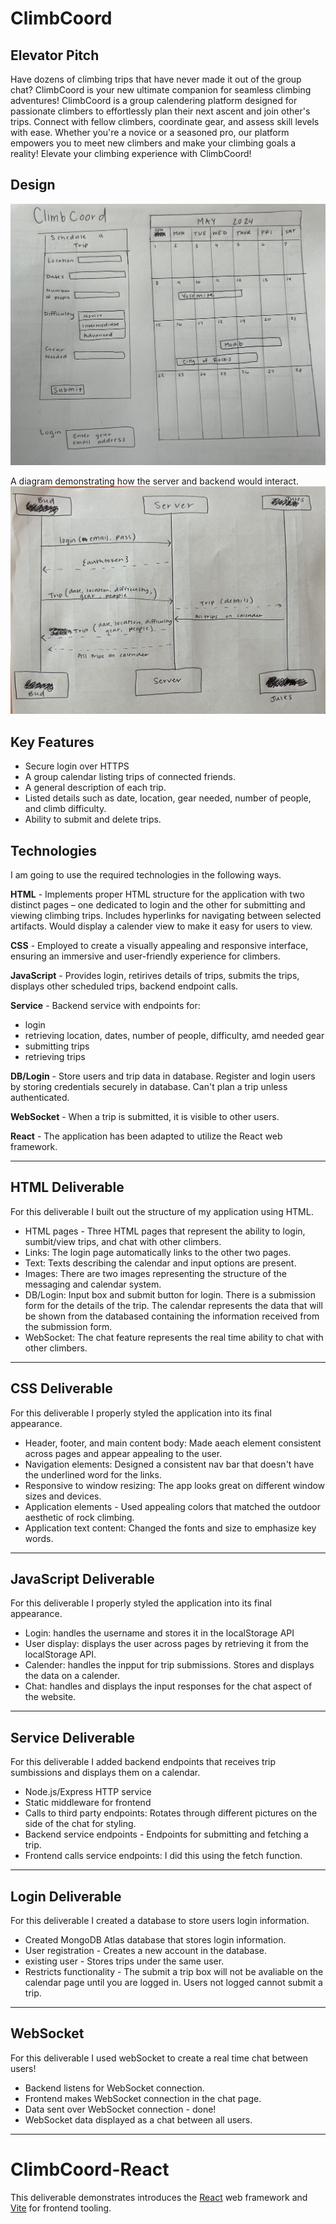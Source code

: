 # ClimbCoord

## Elevator Pitch

Have dozens of climbing trips that have never made it out of the group chat? ClimbCoord is your new ultimate companion for seamless climbing adventures! ClimbCoord is a group calendering platform designed for passionate climbers to effortlessly plan their next ascent and join other's trips. Connect with fellow climbers, coordinate gear, and assess skill levels with ease. Whether you're a novice or a seasoned pro, our platform empowers you to meet new climbers and make your climbing goals a reality! Elevate your climbing experience with ClimbCoord!

## Design 
![Main Calendar Page](Images/page_design.jpg)

A diagram demonstrating how the server and backend would interact.
![A diagram demonstrating how the server and backend would interact.](Images/server_design.jpg)


## Key Features
- Secure login over HTTPS
- A group calendar listing trips of connected friends. 
- A general description of each trip. 
- Listed details such as date, location, gear needed, number of people, and climb difficulty. 
- Ability to submit and delete trips. 




## Technologies

I am going to use the required technologies in the following ways.

**HTML** - Implements proper HTML structure for the application with two distinct pages – one dedicated to login and the other for submitting and viewing climbing trips. Includes hyperlinks for navigating between selected artifacts. Would display a calender view to make it easy for users to view. 

**CSS** - Employed to create a visually appealing and responsive interface, ensuring an immersive and user-friendly experience for climbers. 

**JavaScript** - Provides login, retirives details of trips, submits the trips, displays other scheduled trips, backend endpoint calls.

**Service** - Backend service with endpoints for:
- login
- retrieving location, dates, number of people, difficulty, amd needed gear
- submitting trips
- retrieving trips 

**DB/Login** - Store users and trip data in database. Register and login users by storing credentials securely in database. Can't plan a trip unless authenticated.

**WebSocket** - When a trip is submitted, it is visible to other users.

**React** - The application has been adapted to utilize the React web framework.


<hr> 

## HTML Deliverable
For this deliverable I built out the structure of my application using HTML.

- HTML pages - Three HTML pages that represent the ability to login, sumbit/view trips, and chat with other climbers. 
- Links: The login page automatically links to the other two pages.
- Text: Texts describing the calendar and input options are present. 
- Images:  There are two images representing the structure of the messaging and calendar system. 
- DB/Login:  Input box and submit button for login. There is a submission form for the details of the trip. The calendar represents the data that will be shown from the databased containing the information received from the submission form. 
- WebSocket: The chat feature represents the real time ability to chat with other climbers.

<hr> 

## CSS Deliverable 
For this deliverable I properly styled the application into its final appearance.

- Header, footer, and main content body: Made aeach element consistent across pages and appear appealing to the user. 
- Navigation elements: Designed a consistent nav bar that doesn't have the underlined word for the links. 
- Responsive to window resizing: The app looks great on different window sizes and devices. 
- Application elements - Used appealing colors that matched the outdoor aesthetic of rock climbing. 
- Application text content: Changed the fonts and size to emphasize key words. 

<hr> 

## JavaScript Deliverable
For this deliverable I properly styled the application into its final appearance.

- Login: handles the username and stores it in the localStorage API
- User display: displays the user across pages by retrieving it from the localStorage API. 
- Calender: handles the inpput for trip submissions. Stores and displays the data on a calender. 
- Chat: handles and displays the input responses for the chat aspect of the website. 

<hr>

## Service Deliverable 

For this deliverable I added backend endpoints that receives trip sumbissions and displays them on a calendar. 

- Node.js/Express HTTP service
- Static middleware for frontend
- Calls to third party endpoints: Rotates through different pictures on the side of the chat for styling. 
- Backend service endpoints - Endpoints for submitting and fetching a trip. 
- Frontend calls service endpoints: I did this using the fetch function.

<hr>

## Login Deliverable 
For this deliverable I created a database to store users login information.

- Created MongoDB Atlas database that stores login information.
- User registration - Creates a new account in the database.
- existing user - Stores trips under the same user.
- Restricts functionality - The submit a trip box will not be avaliable on the calendar page until you are logged in. Users not logged cannot submit a trip. 

<hr> 

## WebSocket

For this deliverable I used webSocket to create a real time chat between users!

- Backend listens for WebSocket connection.
- Frontend makes WebSocket connection in the chat page.
- Data sent over WebSocket connection - done!
- WebSocket data displayed as a chat between all users.

<hr>

# ClimbCoord-React

This deliverable demonstrates introduces the [React](https://react.dev) web framework and [Vite](https://vitejs.dev/) for frontend tooling.